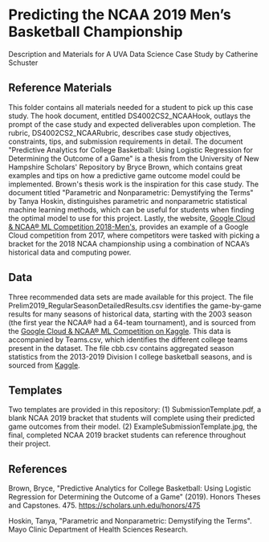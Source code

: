 # Predicting the NCAA 2019 Men’s Basketball Championship
Description and Materials for A UVA Data Science Case Study by Catherine Schuster 

## Reference Materials
This folder contains all materials needed for a student to pick up this case study. The hook document, entitled DS4002CS2_NCAAHook, outlays the prompt of the case study and expected deliverables upon completion. The rubric, DS4002CS2_NCAARubric, describes case study objectives, constraints, tips, and submission requirements in detail. The document "Predictive Analytics for College Basketball: Using Logistic Regression for Determining the Outcome of a Game" is a thesis from the University of New Hampshire Scholars' Repository by Bryce Brown, which contains great examples and tips on how a predictive game outcome model could be implemented. Brown's thesis work is the inspiration for this case study. The document titled "Parametric and Nonparametric: Demystifying the Terms" by Tanya Hoskin, distinguishes parametric and nonparametric statistical machine learning methods, which can be useful for students when finding the optimal model to use for this project. Lastly, the website, [Google Cloud & NCAA® ML Competition 2018-Men's](https://www.kaggle.com/competitions/mens-machine-learning-competition-2018/data), provides an example of a Google Cloud competition from 2017, where competitors were tasked with picking a bracket for the 2018 NCAA championship using a combination of NCAA’s historical data and computing power.

## Data
Three recommended data sets are made available for this project. The file Prelim2019_RegularSeasonDetailedResults.csv identifies the game-by-game results for many seasons of historical data, starting with the 2003 season (the first year the NCAA® had a 64-team tournament), and is sourced from the [Google Cloud & NCAA® ML Competition on Kaggle](https://www.kaggle.com/competitions/mens-machine-learning-competition-2018/data). This data is accompanied by Teams.csv, which identifies the different college teams present in the dataset. The file cbb.csv contains aggregated season statistics from the 2013-2019 Division I college basketball seasons, and is sourced from [Kaggle](https://www.kaggle.com/datasets/andrewsundberg/college-basketball-dataset?resource=download&select=cbb.csv).

## Templates
Two templates are provided in this repository: (1) SubmissionTemplate.pdf, a blank NCAA 2019 bracket that students will complete using their predicted game outcomes from their model. (2) ExampleSubmissionTemplate.jpg, the final, completed NCAA 2019 bracket students can reference throughout their project.

## References
Brown, Bryce, "Predictive Analytics for College Basketball: Using Logistic Regression for Determining the Outcome of a Game" (2019). Honors Theses and Capstones. 475. https://scholars.unh.edu/honors/475

Hoskin, Tanya, "Parametric and Nonparametric: Demystifying the Terms". Mayo Clinic Department of Health Sciences Research.

